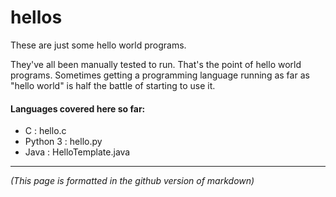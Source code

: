 # hellos

These are just some hello world programs.

They've all been manually tested to run. That's the point of hello world programs. Sometimes getting a programming language running as far as "hello world" is half the battle of starting to use it.

#### Languages covered here so far:

+ C : hello.c
+ Python 3 : hello.py
+ Java : HelloTemplate.java

----
 
*(This page is formatted in the github version of markdown)*

